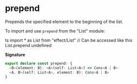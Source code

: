 # prepend

Prepends the specified element to the beginning of the list.

To import and use `prepend` from the "List" module:

ts
import \* as List from "effect/List"
// Can be accessed like this
List.prepend
undefined

**Signature**

```ts
export declare const prepend: {
  <B>(element: B): <A>(self: List<A>) => Cons<A | B>
  <A, B>(self: List<A>, element: B): Cons<A | B>
}
```

